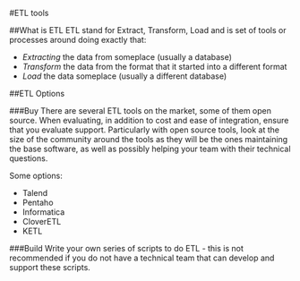 #ETL tools

##What is ETL
ETL stand for Extract, Transform, Load and is set of tools or processes around doing exactly that:

* _Extracting_ the data from someplace (usually a database)
* _Transform_ the data from the format that it started into a different format
* _Load_ the data someplace (usually a different database)

##ETL Options

###Buy
There are several ETL tools on the market, some of them open source. When evaluating, in addition to cost and ease of integration, ensure that you evaluate support. Particularly with open source tools, look at the size of the community around the tools as they will be the ones maintaining the base software, as well as possibly helping your team with their technical questions. 

Some options:
* Talend
* Pentaho
* Informatica
* CloverETL
* KETL

###Build
Write your own series of scripts to do ETL - this is not recommended if you do not have a technical team that can develop and support these scripts. 